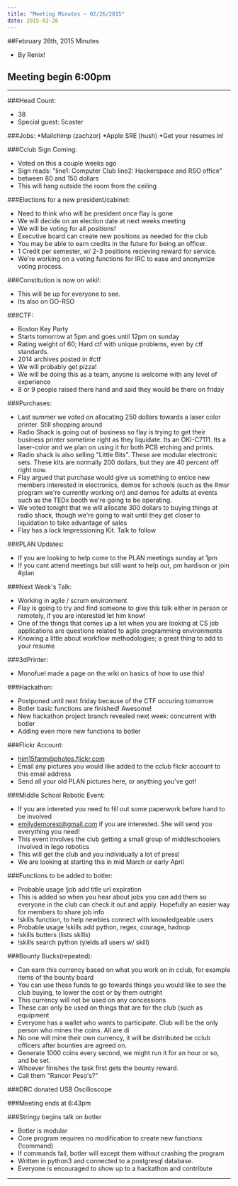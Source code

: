 ```yaml
---
title: "Meeting Minutes – 02/26/2015"
date: 2015-02-26
---
```

##February 26th, 2015 Minutes
* By Renix!

## Meeting begin 6:00pm

 - - -

###Head Count:
* 38
* Special guest: Scaster

###Jobs:
*Mailchimp (zachzor)
*Apple SRE (hush)
*Get your resumes in!

###Cclub Sign Coming:
* Voted on this a couple weeks ago
* Sign reads: "line1: Computer Club line2: Hackerspace and RSO office"
* between 80 and 150 dollars
* This will hang outside the room from the ceiling

###Elections for a new president/cabinet:
* Need to think who will be president once flay is gone 
* We will decide on an election date at next weeks meeting
* We will be voting for all positions!
* Executive board can create new positions as needed for the club
* You may be able to earn credits in the future for being an officer.
* 1 Credit per semester, w/ 2-3 positions recieving reward for service.
* We're working on a voting functions for IRC to ease and anonymize voting process.

###Constitution is now on wiki!:
* This will be up for everyone to see.
* Its also on GO-RSO

###CTF:
* Boston Key Party
* Starts tomorrow at 5pm and goes until 12pm on sunday
* Rating weight of 60; Hard ctf with unique problems, even by ctf standards.
* 2014 archives posted in #ctf
* We will probably get pizza!
* We will be doing this as a team, anyone is welcome with any level of experience
* 8 or 9 people raised there hand and said they would be there on friday

###Purchases:
* Last summer we voted on allocating 250 dollars towards a laser color printer. Still shopping around
* Radio Shack is going out of business so flay is trying to get their business printer sometime right as they liquidate. Its an OKI-C7111. Its a laser-color and we plan on using it for both PCB etching and prints.
* Radio shack is also selling "Little Bits". These are modular electronic sets. These kits are normally 200 dollars, but they are 40 percent off right now.
* Flay argued that purchase would give us something to entice new members interested in electronics, demos for schools (such as the #msr program we're currently working on) and demos for adults at events such as the TEDx booth we're going to be operating. 
* We voted tonight that we will allocate 300 dollars to buying things at radio shack, though we're going to wait until they get closer to liquidation to take advantage of sales
* Flay has a lock Impressioning Kit. Talk to follow

###PLAN Updates:
* If you are looking to help come to the PLAN meetings sunday at 1pm
* If you cant attend meetings but still want to help out, pm hardison or join #plan

###Next Week's Talk:
* Working in agile / scrum environment 
* Flay is going to try and find someone to give this talk either in person or remotely, if you are interested let him know!
* One of the things that comes up a lot when you are looking at CS job applications are questions related to agile programming environments
* Knowing a little about workflow methodologies; a great thing to add to your resume

###3dPrinter:
* Monofuel made a page on the wiki on basics of how to use this!

###Hackathon:
* Postponed until next friday because of the CTF occuring tomorrow
* Botler basic functions are finished! Awesome!
* New hackathon project branch revealed next week: concurrent with botler
* Adding even more new functions to botler

###Flickr Account:
* him15farm@photos.flickr.com
* Email any pictures you would like added to the cclub flickr account to this email address
* Send all your old PLAN pictures here, or anything you've got!

###Middle School Robotic Event:
* If you are intereted you need to fill out some paperwork before hand to be involved
* emilydemorest@gmail.com if you are interested. She will send you everything you need!
* This event involves the club getting a small group of middleschoolers involved in lego robotics
* This will get the club and you individually a lot of press!
* We are looking at starting this in mid March or early April

###Functions to be added to botler:
* Probable usage !job add title url expiration
* This is added so when you hear about jobs you can add them so everyone in the club can check it out and apply. Hopefully an easier way for members to share job info
* !skills function, to help newbies connect with knowledgeable users
* Probable usage !skills add python, regex, courage, hadoop
* !skills butters (lists skills)
* !skills search python (yields all users w/ skill)

###Bounty Bucks(repeated):
* Can earn this currency based on what you work on in cclub, for example items of the bounty board
* You can use these funds to go towards things you would like to see the club buying, to lower the cost or by them outright
* This currency will not be used on any concessions
* These can only be used on things that are for the club (such as equipment
* Everyone has a wallet who wants to participate. Club will be the only person who mines the coins. All are di
* No one will mine their own currency, it will be distributed be cclub officers after bounties are agreed on.
* Generate 1000 coins every second, we might run it for an hour or so, and be set.
* Whoever finishes the task first gets the bounty reward.
* Call them "Rancor Peso's?"

###DRC donated 
USB Oscilloscope

###Meeting ends at 6:43pm

###Stringy begins talk on botler
* Botler is modular
* Core program requires no modification to create new functions (!command)
* If commands fail, botler will except them without crashing the program
* Written in python3 and connected to a postgresql database.
* Everyone is encouraged to show up to a hackathon and contribute

- - - 
